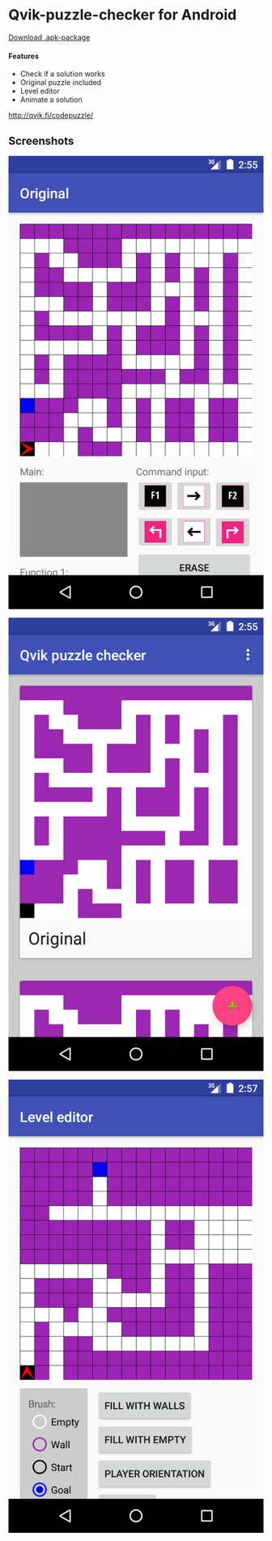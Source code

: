 # Qvik-puzzle-checker for Android

[Download .apk-package](https://github.com/vetoketju/Qvik-puzzle-checker/releases/download/1.0/app-debug.apk)

#### Features
- Check if a solution works
- Original puzzle included
- Level editor
- Animate a solution

http://qvik.fi/codepuzzle/

## Screenshots
![Screenshot 1](/screen1.png?raw=true "Solution checker")

![Screenshot 2](/screen2.png?raw=true "List of levels")

![Screenshot 3](/screen3.png?raw=true "Level editor")
